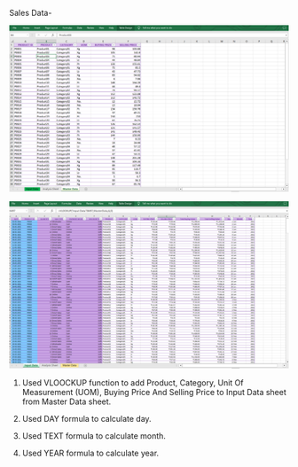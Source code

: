 Sales Data-

![Master Data](https://github.com/bhawna-sinha/MS-Excel-Projects/blob/main/VLOOCKUP%20Function/Screenshot%202023-08-02%20211714.png?raw=true)


![Input Data](https://github.com/bhawna-sinha/MS-Excel-Projects/blob/main/VLOOCKUP%20Function/Screenshot%202023-08-02%20210310.png?raw=true)

1. Used VLOOCKUP function to add Product, Category, Unit Of Measurement (UOM), Buying Price And Selling Price to  Input Data sheet from Master Data sheet.

2. Used DAY formula to calculate day.
3. Used TEXT formula to calculate month.
3. Used YEAR formula to calculate year.
